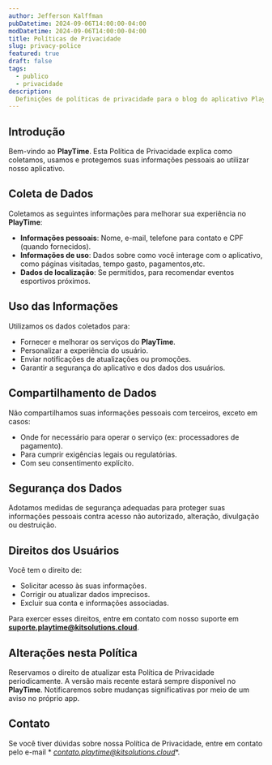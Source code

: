 ```yaml
---
author: Jefferson Kalffman
pubDatetime: 2024-09-06T14:00:00-04:00
modDatetime: 2024-09-06T14:00:00-04:00
title: Políticas de Privacidade
slug: privacy-police
featured: true
draft: false
tags:
  - publico
  - privacidade
description:
  Definições de políticas de privacidade para o blog do aplicativo Playtime.
---
```


## Introdução

Bem-vindo ao **PlayTime**. Esta Política de Privacidade explica como coletamos, usamos e protegemos suas informações
pessoais ao utilizar nosso aplicativo.

## Coleta de Dados

Coletamos as seguintes informações para melhorar sua experiência no **PlayTime**:

- **Informações pessoais**: Nome, e-mail, telefone para contato e CPF (quando fornecidos).
- **Informações de uso**: Dados sobre como você interage com o aplicativo, como páginas visitadas, tempo gasto,
  pagamentos,etc.
- **Dados de localização**: Se permitidos, para recomendar eventos esportivos próximos.

## Uso das Informações

Utilizamos os dados coletados para:

- Fornecer e melhorar os serviços do **PlayTime**.
- Personalizar a experiência do usuário.
- Enviar notificações de atualizações ou promoções.
- Garantir a segurança do aplicativo e dos dados dos usuários.

## Compartilhamento de Dados

Não compartilhamos suas informações pessoais com terceiros, exceto em casos:

- Onde for necessário para operar o serviço (ex: processadores de pagamento).
- Para cumprir exigências legais ou regulatórias.
- Com seu consentimento explícito.

## Segurança dos Dados

Adotamos medidas de segurança adequadas para proteger suas informações pessoais contra acesso não autorizado, alteração,
divulgação ou destruição.

## Direitos dos Usuários

Você tem o direito de:

- Solicitar acesso às suas informações.
- Corrigir ou atualizar dados imprecisos.
- Excluir sua conta e informações associadas.

Para exercer esses direitos, entre em contato com nosso suporte em **suporte.playtime@kitsolutions.cloud**.

## Alterações nesta Política

Reservamos o direito de atualizar esta Política de Privacidade periodicamente. A versão mais recente estará sempre
disponível no **PlayTime**. Notificaremos sobre mudanças significativas por meio de um aviso no próprio app.

## Contato

Se você tiver dúvidas sobre nossa Política de Privacidade, entre em contato pelo e-mail *
*contato.playtime@kitsolutions.cloud**.
